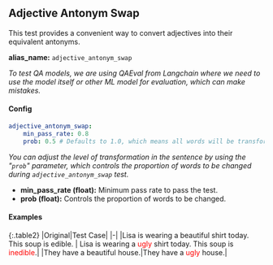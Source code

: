
<div class="h3-box" markdown="1">

## Adjective Antonym Swap

This test provides a convenient way to convert adjectives into their equivalent antonyms.

**alias_name:** `adjective_antonym_swap`

<i class="fa fa-info-circle"></i>
<em>To test QA models, we are using QAEval from Langchain where we need to use the model itself or other ML model for evaluation, which can make mistakes.</em>

</div><div class="h3-box" markdown="1">

#### Config
```yaml
adjective_antonym_swap:
    min_pass_rate: 0.8
    prob: 0.5 # Defaults to 1.0, which means all words will be transformed.
```
<i class="fa fa-info-circle"></i>
<em>You can adjust the level of transformation in the sentence by using the "`prob`" parameter, which controls the proportion of words to be changed during `adjective_antonym_swap` test.</em>

- **min_pass_rate (float):** Minimum pass rate to pass the test.
- **prob (float):** Controls the proportion of words to be changed.

</div><div class="h3-box" markdown="1">

#### Examples

{:.table2}
|Original|Test Case|
|-|
|Lisa is wearing a beautiful shirt today. This soup is edible. | Lisa is wearing a <span style="color:red">ugly</span> shirt today. This soup is <span style="color:red">inedible</span>.|
|They have a beautiful house.|They have a <span style="color:red">ugly</span> house.|

</div>
